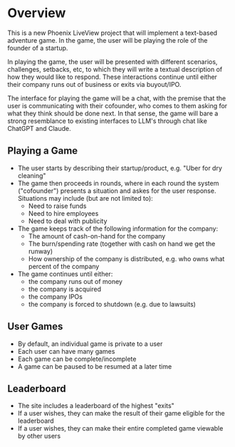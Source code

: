# Overview
This is a new Phoenix LiveView project that will implement a text-based
adventure game. In the game, the user will be playing the role of the founder of
a startup.

In playing the game, the user will be presented with different scenarios,
challenges, setbacks, etc, to which they will write a textual description of how
they would like to respond. These interactions continue until either their
company runs out of business or exits via buyout/IPO.

The interface for playing the game will be a chat, with the premise that the
user is communicating with their cofounder, who comes to them asking for what
they think should be done next. In that sense, the game will bare a strong
resemblance to existing interfaces to LLM's through chat like ChatGPT and
Claude.

## Playing a Game
- The user starts by describing their startup/product, e.g. "Uber for dry cleaning"
- The game then proceeds in rounds, where in each round the system ("cofounder")
  presents a situation and askes for the user response. Situations may include (but are not limited to):
  - Need to raise funds
  - Need to hire employees
  - Need to deal with publicity
- The game keeps track of the following information for the company:
  - The amount of cash-on-hand for the company
  - The burn/spending rate (together with cash on hand we get the runway)
  - How ownership of the company is distributed, e.g. who owns what percent of the company
- The game continues until either:
  - the company runs out of money
  - the company is acquired
  - the company IPOs
  - the company is forced to shutdown (e.g. due to lawsuits)

## User Games
- By default, an individual game is private to a user
- Each user can have many games
- Each game can be complete/incomplete
- A game can be paused to be resumed at a later time

## Leaderboard
- The site includes a leaderboard of the highest "exits"
- If a user wishes, they can make the result of their game eligible for the leaderboard
- If a user wishes, they can make their entire completed game viewable by other users